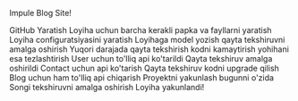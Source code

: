 Impule Blog Site!

GitHub Yaratish 
Loyiha uchun barcha kerakli papka va fayllarni yaratish
Loyiha configuratsiyasini yaratish
Loyihaga model yozish qayta tekshiruvni amalga oshirish
Yuqori darajada qayta tekshirish kodni kamaytirish yohihani esa tezlashtirish
User uchun to'lliq api ko'tarildi
Qayta tekshiruv amalga oshirildi
Contact uchun api ko'tarish 
Qayta tekshiruv kodni upgrade qilish
Blog uchun ham to'lliq api chiqarish
Proyektni yakunlash bugunni o'zida
Songi tekshiruvni amalga oshirish
Loyiha yakunlandi!
